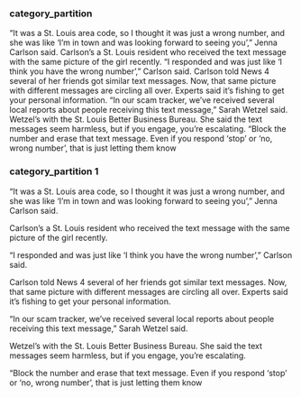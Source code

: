### category_partition
“It was a St. Louis area code, so I thought it was just a wrong number, and she was like ‘I’m in town and was looking forward to seeing you’,” Jenna Carlson said.
Carlson’s a St. Louis resident who received the text message with the same picture of the girl recently.
“I responded and was just like ‘I think you have the wrong number’,” Carlson said.
Carlson told News 4 several of her friends got similar text messages. Now, that same picture with different messages are circling all over. Experts said it’s fishing to get your personal information.
“In our scam tracker, we’ve received several local reports about people receiving this text message,” Sarah Wetzel said.
Wetzel’s with the St. Louis Better Business Bureau. She said the text messages seem harmless, but if you engage, you’re escalating.
“Block the number and erase that text message. Even if you respond ‘stop’ or ‘no, wrong number’, that is just letting them know

### category_partition 1
“It was a St. Louis area code, so I thought it was just a wrong number, and she was like ‘I’m in town and was looking forward to seeing you’,” Jenna Carlson said.

Carlson’s a St. Louis resident who received the text message with the same picture of the girl recently.

“I responded and was just like ‘I think you have the wrong number’,” Carlson said.

Carlson told News 4 several of her friends got similar text messages. Now, that same picture with different messages are circling all over. Experts said it’s fishing to get your personal information.

“In our scam tracker, we’ve received several local reports about people receiving this text message,” Sarah Wetzel said.

Wetzel’s with the St. Louis Better Business Bureau. She said the text messages seem harmless, but if you engage, you’re escalating.

“Block the number and erase that text message. Even if you respond ‘stop’ or ‘no, wrong number’, that is just letting them know
